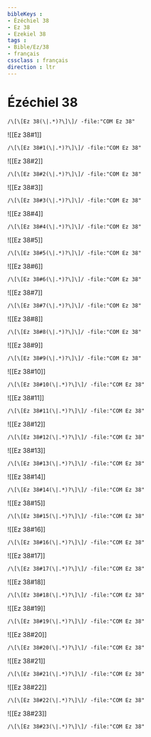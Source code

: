 ```yaml
---
bibleKeys : 
- Ézéchiel 38
- Ez 38
- Ezekiel 38
tags : 
- Bible/Ez/38
- français
cssclass : français
direction : ltr
---
```


# Ézéchiel 38

```query
/\[\[Ez 38(\|.*)?\]\]/ -file:"COM Ez 38"
```



![[Ez 38#1]]

```query
/\[\[Ez 38#1(\|.*)?\]\]/ -file:"COM Ez 38"
```

![[Ez 38#2]]

```query
/\[\[Ez 38#2(\|.*)?\]\]/ -file:"COM Ez 38"
```

![[Ez 38#3]]

```query
/\[\[Ez 38#3(\|.*)?\]\]/ -file:"COM Ez 38"
```

![[Ez 38#4]]

```query
/\[\[Ez 38#4(\|.*)?\]\]/ -file:"COM Ez 38"
```

![[Ez 38#5]]

```query
/\[\[Ez 38#5(\|.*)?\]\]/ -file:"COM Ez 38"
```

![[Ez 38#6]]

```query
/\[\[Ez 38#6(\|.*)?\]\]/ -file:"COM Ez 38"
```

![[Ez 38#7]]

```query
/\[\[Ez 38#7(\|.*)?\]\]/ -file:"COM Ez 38"
```

![[Ez 38#8]]

```query
/\[\[Ez 38#8(\|.*)?\]\]/ -file:"COM Ez 38"
```

![[Ez 38#9]]

```query
/\[\[Ez 38#9(\|.*)?\]\]/ -file:"COM Ez 38"
```

![[Ez 38#10]]

```query
/\[\[Ez 38#10(\|.*)?\]\]/ -file:"COM Ez 38"
```

![[Ez 38#11]]

```query
/\[\[Ez 38#11(\|.*)?\]\]/ -file:"COM Ez 38"
```

![[Ez 38#12]]

```query
/\[\[Ez 38#12(\|.*)?\]\]/ -file:"COM Ez 38"
```

![[Ez 38#13]]

```query
/\[\[Ez 38#13(\|.*)?\]\]/ -file:"COM Ez 38"
```

![[Ez 38#14]]

```query
/\[\[Ez 38#14(\|.*)?\]\]/ -file:"COM Ez 38"
```

![[Ez 38#15]]

```query
/\[\[Ez 38#15(\|.*)?\]\]/ -file:"COM Ez 38"
```

![[Ez 38#16]]

```query
/\[\[Ez 38#16(\|.*)?\]\]/ -file:"COM Ez 38"
```

![[Ez 38#17]]

```query
/\[\[Ez 38#17(\|.*)?\]\]/ -file:"COM Ez 38"
```

![[Ez 38#18]]

```query
/\[\[Ez 38#18(\|.*)?\]\]/ -file:"COM Ez 38"
```

![[Ez 38#19]]

```query
/\[\[Ez 38#19(\|.*)?\]\]/ -file:"COM Ez 38"
```

![[Ez 38#20]]

```query
/\[\[Ez 38#20(\|.*)?\]\]/ -file:"COM Ez 38"
```

![[Ez 38#21]]

```query
/\[\[Ez 38#21(\|.*)?\]\]/ -file:"COM Ez 38"
```

![[Ez 38#22]]

```query
/\[\[Ez 38#22(\|.*)?\]\]/ -file:"COM Ez 38"
```

![[Ez 38#23]]

```query
/\[\[Ez 38#23(\|.*)?\]\]/ -file:"COM Ez 38"
```

